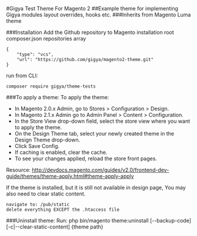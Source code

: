 #Gigya Test Theme For Magento 2
##Example theme for implementing Gigya modules layout overrides, hooks etc. 
###Inherits from Magento Luma theme

###Installation
Add the Github repository to Magento installation root composer.json repositories array
```
{
    "type": "vcs",
    "url": "https://github.com/gigya/magento2-theme.git"
}
```
run from CLI: 
```
composer require gigya/theme-tests
```

###To apply a theme:
To apply the theme:

- In Magento 2.0.x Admin, go to Stores > Configuration > Design.
- In Magento 2.1.x Admin go to Admin Panel > Content > Configuration.
- In the Store View drop-down field, select the store view where you want to apply the theme.
- On the Design Theme tab, select your newly created theme in the Design Theme drop-down.
- Click Save Config.
- If caching is enabled, clear the cache.
- To see your changes applied, reload the store front pages.

Resource: http://devdocs.magento.com/guides/v2.0/frontend-dev-guide/themes/theme-apply.html#theme-apply-apply

If the theme is installed, but it is still not available in design page, You may also need to clear static content.
```
navigate to: /pub/static
delete everything EXCEPT the .htaccess file
```

###Uninstall theme:
Run: php bin/magento theme:uninstall [--backup-code] [-c|--clear-static-content] {theme path} 
